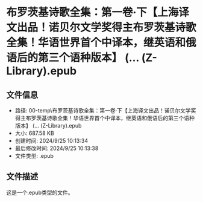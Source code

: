 ﻿# 布罗茨基诗歌全集：第一卷·下【上海译文出品！诺贝尔文学奖得主布罗茨基诗歌全集！华语世界首个中译本，继英语和俄语后的第三个语种版本】 (... (Z-Library).epub

## 文件信息
- 路径: 00-temp\布罗茨基诗歌全集：第一卷·下【上海译文出品！诺贝尔文学奖得主布罗茨基诗歌全集！华语世界首个中译本，继英语和俄语后的第三个语种版本】 (... (Z-Library).epub
- 大小: 687.58 KB
- 创建时间: 2024/9/25 10:13:34
- 最后修改时间: 2024/9/25 10:13:38
- 文件类型: .epub

## 文件描述
这是一个.epub类型的文件。

